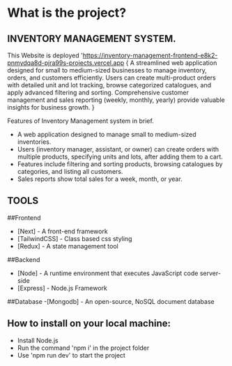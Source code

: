# What is the project?

## INVENTORY MANAGEMENT SYSTEM.

This Website is deployed 'https://inventory-management-frontend-e8k2-pnmydqa8d-pjra99s-projects.vercel.app
{ 
A streamlined web application designed for small to medium-sized businesses to manage inventory, orders, and customers efficiently. Users can create multi-product orders with detailed unit and lot tracking, browse categorized catalogues, and apply advanced filtering and sorting. Comprehensive customer management and sales reporting (weekly, monthly, yearly) provide valuable insights for business growth.
}

Features of Inventory Management system in brief.

- A web application designed to manage small to medium-sized inventories.
- Users (inventory manager, assistant, or owner) can create orders with multiple products, specifying units and lots, after adding them to a cart.
- Features include filtering and sorting products, browsing catalogues by categories, and listing all customers.
- Sales reports show total sales for a week, month, or year.

## TOOLS

##Frontend
- [Next] - A front-end framework
- [TailwindCSS] - Class based css styling
- [Redux] - A state management tool

##Backend
- [Node] - A runtime environment that executes JavaScript code server-side
- [Express] - Node.js Framework

##Database
-[Mongodb] - An open-source, NoSQL document database

## How to install on your local machine:

- Install Node.js
- Run the command 'npm i' in the project folder
- Use 'npm run dev' to start the project
